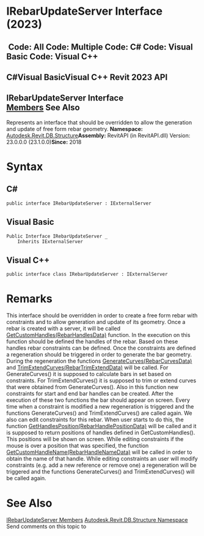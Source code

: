 # IRebarUpdateServer Interface (2023)

﻿
 Code: All Code: Multiple Code: C# Code: Visual Basic Code: Visual C++   
---  
C#Visual BasicVisual C++
Revit 2023 API  
---  
IRebarUpdateServer Interface  
[Members](f954b20f-a21b-35d3-fab1-d2bfdb616f39.md "IRebarUpdateServer Members") See Also  
---  
Represents an interface that should be overridden to allow the generation and update of free form rebar geometry. 
**Namespace:** [Autodesk.Revit.DB.Structure](d586b341-f687-9d90-e96d-255806b7d4fc.md "Autodesk.Revit.DB.Structure Namespace")**Assembly:** RevitAPI (in RevitAPI.dll) Version: 23.0.0.0 (23.1.0.0)**Since:** 2018 
# Syntax
C#  
---  
```text
public interface IRebarUpdateServer : IExternalServer
```
  
Visual Basic  
---  
```text
Public Interface IRebarUpdateServer _
	Inherits IExternalServer
```
  
Visual C++  
---  
```text
public interface class IRebarUpdateServer : IExternalServer
```
  
# Remarks
This interface should be overridden in order to create a free form rebar with constraints and to allow generation and update of its geometry.
Once a rebar is created with a server, it will be called [GetCustomHandles(RebarHandlesData)](37833063-e74a-26bb-bdf8-9700f7a446cb.md "GetCustomHandles Method") function. In the execution on this function should be defined the handles of the rebar. 
Based on these handles rebar constraints can be defined. Once the constraints are defined a regeneration should be triggered in order to generate the bar geometry. 
During the regeneration the functions [GenerateCurves(RebarCurvesData)](2b83cc23-076c-1843-f078-46d0c1f2dc74.md "GenerateCurves Method") and [TrimExtendCurves(RebarTrimExtendData)](6db89b01-28aa-8b95-f3c0-a0f00cdb84c5.md "TrimExtendCurves Method") will be called. For GenerateCurves() it is supposed to calculate bars in set based on constraints. For TrimExtendCurves() it is supposed to trim or extend curves that were obtained from GenerateCurves(). Also in this function new constraints for start and end bar handles can be created. After the execution of these two functions the bar should appear on screen. 
Every time when a constraint is modified a new regeneration is triggered and the functions GenerateCurves() and TrimExtendCurves() are called again.
We also can edit constraints for this rebar. When user starts to do this, the function [GetHandlesPosition(RebarHandlePositionData)](7f991fe0-6c77-ba43-3d52-64a8c0390809.md "GetHandlesPosition Method") will be called and it is supposed to return positions of handles defined in GetCustomHandles(). This positions will be shown on screen. While editing constraints if the mouse is over a position that was specified, the function [GetCustomHandleName(RebarHandleNameData)](7f072a66-48c3-43d1-5d3e-a8a5ae787477.md "GetCustomHandleName Method") will be called in order to obtain the name of that handle.
While editing constraints an user will modify constraints (e.g. add a new reference or remove one) a regeneration will be triggered and the functions GenerateCurves() and TrimExtendCurves() will be called again.
# See Also
[IRebarUpdateServer Members](f954b20f-a21b-35d3-fab1-d2bfdb616f39.md "IRebarUpdateServer Members")
[Autodesk.Revit.DB.Structure Namespace](d586b341-f687-9d90-e96d-255806b7d4fc.md "Autodesk.Revit.DB.Structure Namespace")
Send comments on this topic to 